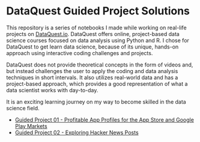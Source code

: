 # DataQuest Guided Project Solutions

This repository is a series of notebooks I made while working on real-life projects on [DataQuest.io](https://www.dataquest.io/blog/data-science-bootcamp/). DataQuest offers online, project-based data science courses focused on data analysis using Python and R. I chose for DataQuest to get learn data science, because of its unique, hands-on approach using interactive coding challenges and projects. 

DataQuest does not provide theoretical concepts in the form of videos and, but instead challenges the user to apply the coding and data analysis techniques in short intervals. It also utilizes real-world data and has a project-based approach, which provides a good representation of what a data scientist works with day-to-day.

It is an exciting learning journey on my way to become skilled in the data science field.

* [Guided Project 01 - Profitable App Profiles for the App Store and Google Play Markets](https://github.com/dbro-dev/dataquest_projects/tree/master/Guided_Project_01)
* [Guided Project 02 - Exploring Hacker News Posts](https://github.com/dbro-dev/dataquest_projects/tree/master/Guided%20Project%2002)
